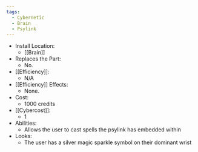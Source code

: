 ```yaml
---
tags:
  - Cybernetic
  - Brain
  - Psylink
---
```

* Install Location:
	* [[Brain]]
* Replaces the Part:
	* No.
* [[Efficiency]]:
	* N/A
* [[Efficiency]] Effects:
	- None.
* Cost:
	* 1000 credits
* [[Cybercost]]:
	* 1
* Abilities:
	* Allows the user to cast spells the psylink has embedded within
* Looks:
	* The user has a silver magic sparkle symbol on their dominant wrist